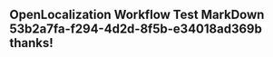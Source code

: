 <properties
ms.topic="hero-topic1"
ms.test1="hero-topic"
ms.test2="test"/>

## OpenLocalization Workflow Test MarkDown 53b2a7fa-f294-4d2d-8f5b-e34018ad369b thanks!
